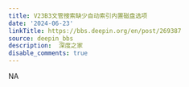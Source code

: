 ```yaml
---
title: V23B3文管搜索缺少自动索引内置磁盘选项
date: '2024-06-23'
linkTitle: https://bbs.deepin.org/en/post/269387
source: deepin_bbs
description:  深度之家 
disable_comments: true
---
```

NA
